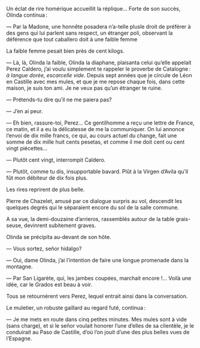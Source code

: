 
Un éclat de rire homérique accueillit la réplique… Forte de son succès,
Olinda continua :

— Par la Madone, une honnête posadera n’a-telle plusle droit de préférer à des gens qui lui parlent sans respect, un étranger poli, observant la
déférence que tout caballero doit à une faible femme

La faible femme pesait bien près de cent kilogs.

— Là, là, Olinda la faible, Olinda la diaphane, plaisanta celui qu’elle
appelait Perez Caldero, j’ai voulu simplement te rappeler le proverbe de
Catalogne : _à langue dorée, escarcelle vide_. Depuis sept années que je 
circule de Léon en Castille avec mes mules, et que je me repose chaque fois,
dans cette maison, je suis ton ami. Je ne veux pas qu’un étranger te ruine.

— Prétends-tu dire qu’il ne me paiera pas?

— J’en ai peur.

— Eh bien, rassure-toi, Perez… Ce gentilhomme a reçu une lettre de
France, ce matin, et il a eu la délicatesse de me la communiquer. On lui
annonce l’envoi de dix mille francs, ce qui, au cours actuel du change, fait
une somme de dix mille huit cents pesetas, et comme il me doit cent ou
cent vingt piécettes…

— Plutôt cent vingt, interrompit Caldero.

— Plutôt, comme tu dis, insupportable bavard. Plût à la Virgen d’Avila
qu’il fût mon débiteur de dix fois plus.

Les rires reprirent de plus belle.

Pierre de Chazelet, amusé par ce dialogue surpris au vol, descendit les
quelques degrés qui le séparaient encore du sol de la salle commune.

A sa vue, la demi-douzaine d’arrieros, rassemblés autour de la table grais-
seuse, devinrent subitement graves.

Olinda se précipita au-devant de son hôte.

— Vous sortez, señor hidalgo?

— Oui, dame Olinda, j’ai l’intention de faire une longue promenade
dans la montagne.

— Par San Ligarète, qui, les jambes coupées, marchait encore !… Voilà
une idée, car le Grados est beau à voir.

Tous se retournèrent vers Perez, lequel entrait ainsi dans la conversation.

Le muletier, un robuste gaillard au regard futé, continua :

— Je me mets en route dans cinq petites minutes. Mes mules sont à vide (sans
charge), et si le señor voulait honorer l’une d’elles de sa clientèle, je le 
conduirait au Paso de Castille, d’où l’on jouit d’une des plus belles vues de
l’Espagne.

 

